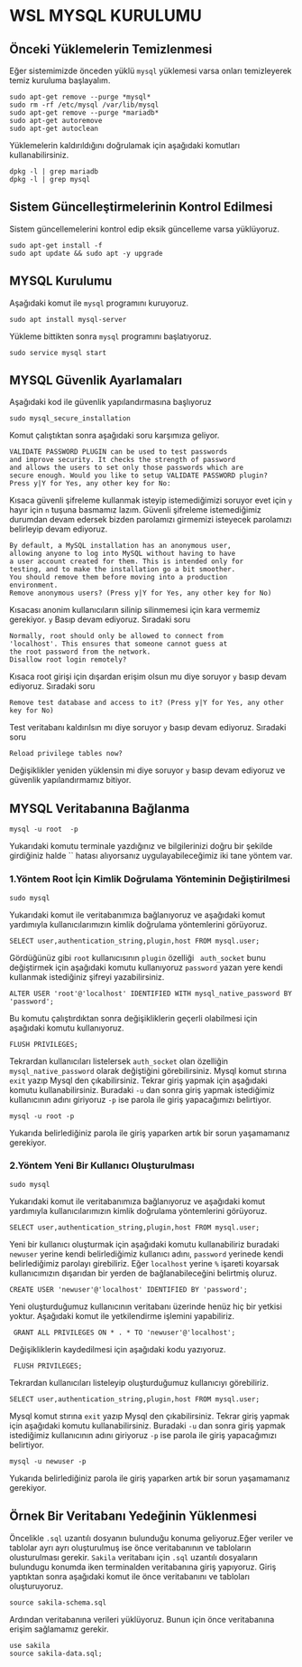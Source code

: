 # WSL MYSQL KURULUMU
## Önceki Yüklemelerin Temizlenmesi
Eğer sistemimizde önceden yüklü `mysql` yüklemesi varsa onları temizleyerek temiz kuruluma başlayalım.
```
sudo apt-get remove --purge *mysql*
sudo rm -rf /etc/mysql /var/lib/mysql
sudo apt-get remove --purge *mariadb*
sudo apt-get autoremove
sudo apt-get autoclean
```
Yüklemelerin kaldırıldığını doğrulamak için aşağıdaki komutları kullanabilirsiniz.
```
dpkg -l | grep mariadb
dpkg -l | grep mysql
```
## Sistem Güncelleştirmelerinin Kontrol Edilmesi
Sistem güncellemelerini kontrol edip eksik güncelleme varsa yüklüyoruz.
```
sudo apt-get install -f
sudo apt update && sudo apt -y upgrade
```
## MYSQL Kurulumu
Aşağıdaki komut ile `mysql` programını kuruyoruz.
```
sudo apt install mysql-server
```
Yükleme bittikten sonra `mysql` programını başlatıyoruz.
```
sudo service mysql start
```

## MYSQL Güvenlik Ayarlamaları
Aşağıdaki kod ile güvenlik yapılandırmasına başlıyoruz
```
sudo mysql_secure_installation
```
Komut çalıştıktan sonra aşağıdaki soru karşımıza geliyor.
```
VALIDATE PASSWORD PLUGIN can be used to test passwords
and improve security. It checks the strength of password
and allows the users to set only those passwords which are
secure enough. Would you like to setup VALIDATE PASSWORD plugin?
Press y|Y for Yes, any other key for No:
```
Kısaca güvenli şifreleme kullanmak isteyip istemediğimizi soruyor evet için `y` hayır için `n` tuşuna basmamız lazım. Güvenli şifreleme istemediğimiz durumdan devam edersek bizden parolamızı girmemizi isteyecek parolamızı belirleyip devam ediyoruz.
```
By default, a MySQL installation has an anonymous user,
allowing anyone to log into MySQL without having to have
a user account created for them. This is intended only for
testing, and to make the installation go a bit smoother.
You should remove them before moving into a production
environment.
Remove anonymous users? (Press y|Y for Yes, any other key for No)
```
Kısacası anonim kullanıcıların silinip silinmemesi için kara vermemiz gerekiyor. `y` Basıp devam ediyoruz. Sıradaki soru
```
Normally, root should only be allowed to connect from
'localhost'. This ensures that someone cannot guess at
the root password from the network.
Disallow root login remotely?
```
Kısaca root girişi için dışardan erişim olsun mu diye soruyor `y` basıp devam ediyoruz. Sıradaki soru
```
Remove test database and access to it? (Press y|Y for Yes, any other key for No)
```
Test veritabanı kaldırılsın mı diye soruyor `y` basıp devam ediyoruz. Sıradaki soru
```
Reload privilege tables now?
```
Değişiklikler yeniden yüklensin mi diye soruyor `y` basıp devam ediyoruz ve güvenlik yapılandırmamız bitiyor.

## MYSQL Veritabanına Bağlanma
```
mysql -u root  -p
```

Yukarıdaki komutu terminale yazdığınız ve bilgilerinizi doğru bir şekilde girdiğiniz halde `` hatası alıyorsanız uygulayabileceğimiz iki tane yöntem var.
### 1.Yöntem Root İçin Kimlik Doğrulama Yönteminin Değiştirilmesi
```
sudo mysql
```
Yukarıdaki komut ile veritabanımıza bağlanıyoruz ve aşağıdaki komut yardımıyla kullanıcılarımızın kimlik doğrulama yöntemlerini görüyoruz.
```
SELECT user,authentication_string,plugin,host FROM mysql.user;
```
Gördüğünüz gibi `root` kullanıcısının `plugin` özelliği ` auth_socket` bunu değiştirmek için aşağıdaki komutu kullanıyoruz `password` yazan yere kendi kullanmak istediğiniz şifreyi yazabilirsiniz.
```
ALTER USER 'root'@'localhost' IDENTIFIED WITH mysql_native_password BY 'password';
```
Bu komutu çalıştırdıktan sonra değişikliklerin geçerli olabilmesi için aşağıdaki komutu kullanıyoruz.
```
FLUSH PRIVILEGES;
```
 Tekrardan kullanıcıları listelersek `auth_socket` olan özelliğin `mysql_native_password` olarak değiştiğini görebilirsiniz. Mysql komut stırına `exit` yazıp Mysql den çıkabilirsiniz. Tekrar giriş yapmak için aşağıdaki komutu kullanabilirsiniz. Buradaki `-u` dan sonra giriş yapmak istediğimiz kullanıcının adını giriyoruz `-p` ise parola ile giriş yapacağımızı belirtiyor.
 ```
 mysql -u root -p
 ```
 Yukarıda belirlediğiniz parola ile giriş yaparken artık bir sorun yaşamamanız gerekiyor.
### 2.Yöntem Yeni Bir Kullanıcı Oluşturulması
 ```
sudo mysql
```
Yukarıdaki komut ile veritabanımıza bağlanıyoruz ve aşağıdaki komut yardımıyla kullanıcılarımızın kimlik doğrulama yöntemlerini görüyoruz.
```
SELECT user,authentication_string,plugin,host FROM mysql.user;
```
Yeni bir kullanıcı oluşturmak için aşağıdaki komutu kullanabiliriz buradaki `newuser` yerine kendi belirlediğimiz kullanıcı adını, `password` yerinede kendi belirlediğimiz parolayı girebiliriz. Eğer `localhost` yerine `%` işareti koyarsak kullanıcımızın dışarıdan bir yerden de bağlanabileceğini belirtmiş oluruz.
```
CREATE USER 'newuser'@'localhost' IDENTIFIED BY 'password';
```
Yeni oluşturduğumuz kullanıcının veritabanı üzerinde henüz hiç bir yetkisi yoktur. Aşağıdaki komut ile yetkilendirme işlemini yapabiliriz.
```
 GRANT ALL PRIVILEGES ON * . * TO 'newuser'@'localhost';
``` 
Değişikliklerin kaydedilmesi için aşağıdaki kodu yazıyoruz.
```
 FLUSH PRIVILEGES;
```
Tekrardan kullanıcıları listeleyip oluşturduğumuz kullanıcıyı görebiliriz.
```
SELECT user,authentication_string,plugin,host FROM mysql.user;
```
Mysql komut stırına `exit` yazıp Mysql den çıkabilirsiniz. Tekrar giriş yapmak için aşağıdaki komutu kullanabilirsiniz. Buradaki `-u` dan sonra giriş yapmak istediğimiz kullanıcının adını giriyoruz `-p` ise parola ile giriş yapacağımızı belirtiyor.
 ```
 mysql -u newuser -p
 ```
 Yukarıda belirlediğiniz parola ile giriş yaparken artık bir sorun yaşamamanız gerekiyor.
## Örnek Bir Veritabanı Yedeğinin Yüklenmesi
Öncelikle `.sql` uzantılı dosyanın bulunduğu konuma geliyoruz.Eğer veriler ve tablolar ayrı ayrı oluşturulmuş ise önce veritabanının ve tabloların olusturulması gerekir. `Sakila` veritabanı için `.sql` uzantılı dosyaların bulundugu konumda iken terminalden veritabanına giriş yapıyoruz. Giriş yaptıktan sonra aşağıdaki komut ile önce veritabanını ve tabloları oluşturuyoruz.
```
source sakila-schema.sql
```
Ardından veritabanına verileri yüklüyoruz. Bunun için önce veritabanına erişim sağlamamız gerekir.
```
use sakila
source sakila-data.sql;
```





